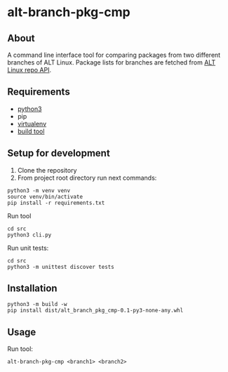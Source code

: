 # alt-branch-pkg-cmp

## About
A command line interface tool for comparing packages from two different branches of ALT Linux. Package lists for branches are fetched from [ALT Linux repo API](https://rdb.altlinux.org/api/).

## Requirements
- [python3](https://www.python.org/downloads/)
- pip
- [virtualenv](https://pypi.org/project/virtualenv/)
- [build tool](https://pypi.org/project/build/)

## Setup for development
1. Clone the repository
2. From project root directory run next commands:
```
python3 -m venv venv
source venv/bin/activate
pip install -r requirements.txt
```

Run tool
```
cd src
python3 cli.py
```

Run unit tests:
```
cd src
python3 -m unittest discover tests
```

## Installation
```
python3 -m build -w
pip install dist/alt_branch_pkg_cmp-0.1-py3-none-any.whl
```

## Usage
Run tool:
```
alt-branch-pkg-cmp <branch1> <branch2>
```
